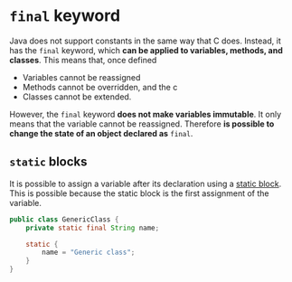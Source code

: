 # `final` keyword

Java does not support constants in the same way that C does. Instead, it has the `final` keyword, which **can be applied to variables, methods, and classes**. This means that, once defined

- Variables cannot be reassigned
- Methods cannot be overridden, and the c
- Classes cannot be extended.

However, the `final` keyword **does not make variables immutable**. It only means that the variable cannot be reassigned. Therefore **is possible to change the state of an object declared as** `final`.

## `static` blocks

It is possible to assign a variable after its declaration using a [static block](blocks.md#static-block). This is possible because the static block is the first assignment of the variable.

```java
public class GenericClass {
    private static final String name;

    static {
        name = "Generic class";
    }
}
```
